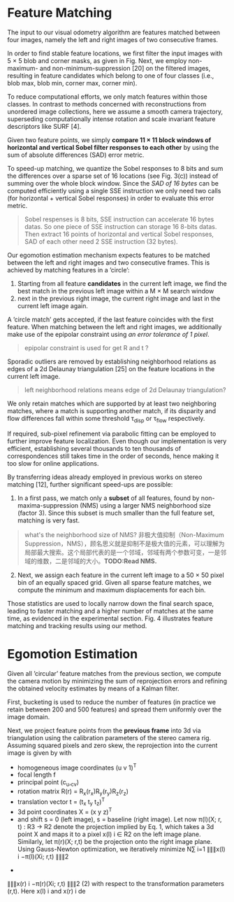 # Feature Matching
The input to our visual odometry algorithm are features matched between four images, namely the left and right images of two consecutive frames.

In order to find stable feature locations, we first filter the input images with 5 × 5 blob and corner masks, as given in Fig.
Next, we employ non-maximum- and non-minimum-suppression [20] on the filtered images, resulting in feature candidates which belong to one of four classes (i.e., blob max, blob min, corner max, corner min). 

To reduce computational efforts, we only match features within those classes. In contrast to methods concerned with reconstructions from unordered image collections, here we assume a smooth camera trajectory, superseding computationally intense rotation and scale invariant feature descriptors like SURF [4].

Given two feature points, we simply **compare 11 × 11 block windows of horizontal and vertical Sobel filter responses to each other** by using the sum of absolute differences (SAD) error metric. 

To speed-up matching, we quantize the Sobel responses to 8 bits and sum the differences over a sparse set of 16 locations (see Fig. 3(c)) instead of summing over the whole block window. Since the *SAD of 16 bytes* can be computed efficiently using a single SSE instruction we only need two calls (for horizontal + vertical Sobel responses) in order to evaluate this error metric.

> Sobel respenses is 8 bits, SSE instruction can accelerate 16 bytes datas. So one piece of SSE instruction can storage 16 8-bits datas. Then extract 16 points of  horizontal and vertical Sobel responses, SAD of each other need 2 SSE instruction (32 bytes).

Our egomotion estimation mechanism expects features to be matched between the left and right images and two consecutive frames. This is achieved by matching features in a ’circle’: 

1. Starting from all feature **candidates** in the current left image, we find the best match in the previous left image within a M × M search window
2. next in the previous right image, the current right image and last in the current left image again. 

A ’circle match’ gets accepted, if the last feature coincides with the first feature. When matching between the left and right images, we additionally make use of the epipolar constraint using *an error tolerance of 1 pixel*. 
> epipolar constraint is used for get R and t ?

Sporadic outliers are removed by establishing neighborhood relations as edges of a 2d Delaunay triangulation [25] on the feature locations in the current left image. 
> left neighborhood relations means edge of 2d Delaunay triangulation?

We only retain matches which are supported by at least two neighboring matches, where a match is supporting another match, if its disparity and flow differences fall within some threshold τ<sub>disp</sub> or τ<sub>flow</sub> respectively. 

If required, sub-pixel refinement via parabolic fitting can be employed to further improve feature localization. Even though our implementation is very efficient, establishing several thousands to ten thousands of correspondences still takes time in the order of seconds, hence making it too slow for online applications.

By transferring ideas already employed in previous works on stereo matching [12], further significant speed-ups are possible: 

1. In a first pass, we match only a **subset** of all features, found by non-maxima-suppression (NMS) using a larger NMS neighborhood size (factor 3). Since this subset is much smaller than the full feature set, matching is very fast. 
> what's the neighborhood size of NMS? 
> 非极大值抑制（Non-Maximum Suppression，NMS），顾名思义就是抑制不是极大值的元素，可以理解为局部最大搜索。这个局部代表的是一个邻域，邻域有两个参数可变，一是邻域的维数，二是邻域的大小。**TODO:Read NMS.**

2. Next, we assign each feature in the current left image to a 50 × 50 pixel bin of an equally spaced grid. Given all sparse feature matches, we compute the minimum and maximum displacements for each bin. 

Those statistics are used to locally narrow down the final search space, leading to faster matching and a higher number of matches at the same time, as evidenced in the experimental section. Fig. 4 illustrates feature matching and tracking results using our method.

# Egomotion Estimation
Given all ’circular’ feature matches from the previous section, we compute the camera motion by minimizing the sum of reprojection errors and refining the obtained velocity estimates by means of a Kalman filter. 

First, bucketing is used to reduce the number of features (in practice we retain between 200 and 500 features) and spread them uniformly over the image domain. 

Next, we project feature points from the **previous frame** into 3d via triangulation using the calibration parameters of the stereo camera rig. Assuming squared pixels and zero skew, the reprojection into the current image is given by with
- homogeneous image coordinates (u v 1)<sup>T</sup>
- focal length f
- principal point (c<sub>u</sub>,<sub>cv</sub>)
- rotation matrix R(r) = R<sub>x</sub>(r<sub>x</sub>)R<sub>y</sub>(r<sub>y</sub>)R<sub>z</sub>(r<sub>z</sub>)
- translation vector t = (t<sub>x</sub> t<sub>y</sub> t<sub>z</sub>)<sup>T</sup>
- 3d point coordinates X = (x y z)<sup>T</sup>
- and shift s = 0 (left image), s = baseline (right image).
Let now π(l)(X; r, t) : R3 → R2 denote the projection
implied by Eq. 1, which takes a 3d point X and maps it
to a pixel x(l)
i ∈ R2 on the left image plane. Similarly, let
π(r)(X; r,t) be the projection onto the right image plane.
Using Gauss-Newton optimization, we iteratively minimize
N∑
i=1
∥∥∥x(l)
i −π(l)(Xi; r,t)
∥∥∥2
+
∥∥∥x(r)
i −π(r)(Xi; r,t)
∥∥∥2
(2)
with respect to the transformation parameters (r,t). Here
x(l)
i and x(r)
i de